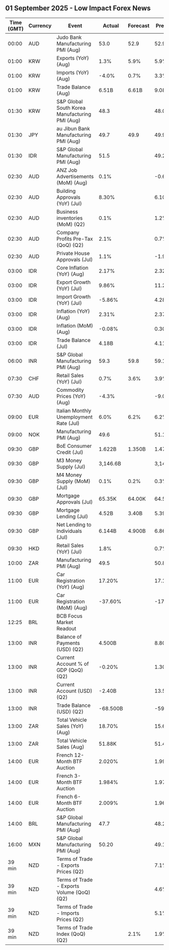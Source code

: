## 01 September 2025 - Low Impact Forex News

| Time (GMT) | Currency | Event | Actual | Forecast | Previous |
|------|----------|-------|--------|----------|----------|
| 00:00 | AUD | Judo Bank Manufacturing PMI (Aug) | 53.0 | 52.9 | 52.9 |
| 01:00 | KRW | Exports (YoY) (Aug) | 1.3% | 5.9% | 5.9% |
| 01:00 | KRW | Imports (YoY) (Aug) | -4.0% | 0.7% | 3.3% |
| 01:00 | KRW | Trade Balance (Aug) | 6.51B | 6.61B | 9.08B |
| 01:30 | KRW | S&P Global South Korea Manufacturing PMI (Aug) | 48.3 |  | 48.0 |
| 01:30 | JPY | au Jibun Bank Manufacturing PMI (Aug) | 49.7 | 49.9 | 49.9 |
| 01:30 | IDR | S&P Global Manufacturing PMI (Aug) | 51.5 |  | 49.2 |
| 02:30 | AUD | ANZ Job Advertisements (MoM) (Aug) | 0.1% |  | -0.6% |
| 02:30 | AUD | Building Approvals (YoY) (Jul) | 8.30% |  | 6.10% |
| 02:30 | AUD | Business inventories (MoM) (Q2) | 0.1% |  | 1.2% |
| 02:30 | AUD | Company Profits Pre-Tax (QoQ) (Q2) | 2.1% |  | 0.7% |
| 02:30 | AUD | Private House Approvals (Jul) | 1.1% |  | -1.9% |
| 03:00 | IDR | Core Inflation (YoY) (Aug) | 2.17% |  | 2.32% |
| 03:00 | IDR | Export Growth (YoY) (Jul) | 9.86% |  | 11.29% |
| 03:00 | IDR | Import Growth (YoY) (Jul) | -5.86% |  | 4.28% |
| 03:00 | IDR | Inflation (YoY) (Aug) | 2.31% |  | 2.37% |
| 03:00 | IDR | Inflation (MoM) (Aug) | -0.08% |  | 0.30% |
| 03:00 | IDR | Trade Balance (Jul) | 4.18B |  | 4.11B |
| 06:00 | INR | S&P Global Manufacturing PMI (Aug) | 59.3 | 59.8 | 59.1 |
| 07:30 | CHF | Retail Sales (YoY) (Jul) | 0.7% | 3.6% | 3.9% |
| 07:30 | AUD | Commodity Prices (YoY) (Aug) | -4.3% |  | -9.0% |
| 09:00 | EUR | Italian Monthly Unemployment Rate (Jul) | 6.0% | 6.2% | 6.2% |
| 09:00 | NOK | Manufacturing PMI (Aug) | 49.6 |  | 51.1 |
| 09:30 | GBP | BoE Consumer Credit (Jul) | 1.622B | 1.350B | 1.471B |
| 09:30 | GBP | M3 Money Supply (Jul) | 3,146.6B |  | 3,143.4B |
| 09:30 | GBP | M4 Money Supply (MoM) (Jul) | 0.1% | 0.2% | 0.3% |
| 09:30 | GBP | Mortgage Approvals (Jul) | 65.35K | 64.00K | 64.57K |
| 09:30 | GBP | Mortgage Lending (Jul) | 4.52B | 3.40B | 5.39B |
| 09:30 | GBP | Net Lending to Individuals (Jul) | 6.144B | 4.900B | 6.861B |
| 09:30 | HKD | Retail Sales (YoY) (Jul) | 1.8% |  | 0.7% |
| 10:00 | ZAR | Manufacturing PMI (Aug) | 49.5 |  | 50.8 |
| 11:00 | EUR | Car Registration (YoY) (Aug) | 17.20% |  | 17.10% |
| 11:00 | EUR | Car Registration (MoM) (Aug) | -37.60% |  | -17.50% |
| 12:25 | BRL | BCB Focus Market Readout |  |  |  |
| 13:00 | INR | Balance of Payments (USD) (Q2) | 4.500B |  | 8.800B |
| 13:00 | INR | Current Account % of GDP (QoQ) (Q2) | -0.20% |  | 1.30% |
| 13:00 | INR | Current Account (USD) (Q2) | -2.40B |  | 13.50B |
| 13:00 | INR | Trade Balance (USD) (Q2) | -68.500B |  | -59.500B |
| 13:00 | ZAR | Total Vehicle Sales (YoY) (Aug) | 18.70% |  | 15.60% |
| 13:00 | ZAR | Total Vehicle Sales (Aug) | 51.88K |  | 51.49K |
| 14:00 | EUR | French 12-Month BTF Auction | 2.020% |  | 1.994% |
| 14:00 | EUR | French 3-Month BTF Auction | 1.984% |  | 1.974% |
| 14:00 | EUR | French 6-Month BTF Auction | 2.009% |  | 1.963% |
| 14:00 | BRL | S&P Global Manufacturing PMI (Aug) | 47.7 |  | 48.2 |
| 16:00 | MXN | S&P Global Manufacturing PMI (Aug) | 50.20 |  | 49.10 |
| 39 min | NZD | Terms of Trade - Exports Prices (Q2) |  |  | 7.1% |
| 39 min | NZD | Terms of Trade - Exports Volume (QoQ) (Q2) |  |  | 4.6% |
| 39 min | NZD | Terms of Trade - Imports Prices (Q2) |  |  | 5.1% |
| 39 min | NZD | Terms of Trade Index (QoQ) (Q2) |  | 2.1% | 1.9% |
